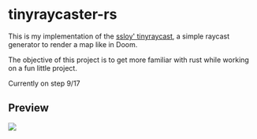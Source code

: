 # tinyraycaster-rs

This is my implementation of the [ssloy' tinyraycast](https://github.com/ssloy/tinyraycaster/wiki/Part-1:-crude-3D-renderings), a simple raycast generator to render a map like in Doom.

The objective of this project is to get more familiar with rust while working on a fun little project.

Currently on step 9/17

## Preview

![](../raycast.gif)
